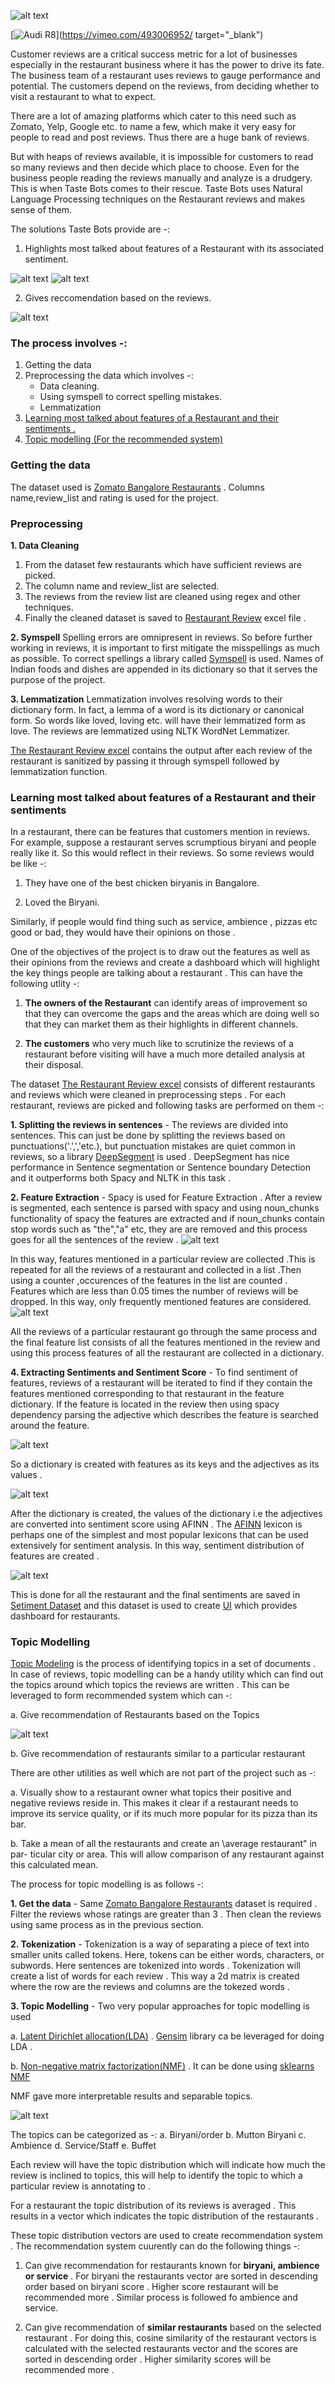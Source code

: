 ![alt text](/Image/alfredo.jpg)


[![Audi R8](http://img.youtube.com/vi/KOxbO0EI4MA/0.jpg)](https://vimeo.com/493006952/ target="_blank")

Customer reviews are a critical success metric for a lot of businesses especially in the restaurant business where it has the power to drive its fate. The business team of a restaurant uses reviews to gauge performance and potential. The customers depend on the reviews, from deciding whether to visit a restaurant to what to expect.

There are a lot of amazing platforms which cater to this need such as Zomato, Yelp, Google etc. to name a few, which make it very easy for people to read and post reviews. Thus there are a huge bank of reviews. 

But with heaps of reviews available, it is impossible for customers to read so many reviews and then decide which place to choose. Even for the business people reading the reviews manually and analyze is a drudgery.  This is when Taste Bots comes to their rescue. Taste  Bots uses Natural Language Processing techniques on the Restaurant reviews and makes sense of them. 

The solutions Taste Bots provide are -:

1) <a name="top1">Highlights most talked about features of a Restaurant with its associated sentiment.</a>

![alt text](/Image/blog1.png)
![alt text](/Image/blog3.png)

2) <a name="top2">Gives reccomendation based on the reviews.</a>

![alt text](/Image/blog2.png)

### The process involves -:
1. Getting the data
2. Preprocessing the data which involves -:
      - Data cleaning.
      - Using symspell to correct spelling mistakes.
      - Lemmatization
3. [Learning most talked about features of a Restaurant and their sentiments .](#top1)  
4. [Topic modelling (For the recommended system)](#top2)


### Getting the data
The dataset used is <a href="https://www.kaggle.com/himanshupoddar/zomato-bangalore-restaurants">Zomato Bangalore Restaurants</a> .
Columns name,review_list and rating is used for the project.

### Preprocessing
**1. Data Cleaning**
1. From the dataset few restaurants which have sufficient reviews are picked.
2. The column name and review_list are selected.
3. The reviews from the review list are cleaned using regex and other techniques.
4. Finally the cleaned dataset is saved to <a name='rest_excel' href="https://github.com/codedribbler/Taste-Bots/blob/master/Code/Restaurant_Review.xlsx">Restaurant Review</a> excel file .


**2. Symspell**
Spelling errors are omnipresent in reviews. So before further working in reviews, it is important to first mitigate the misspellings as much as possible.
To correct spellings a library called <a href="https://github.com/wolfgarbe/SymSpell">Symspell</a> is used. Names of Indian foods and dishes are appended in its dictionary so that it serves the purpose of the project.

**3. Lemmatization**
Lemmatization involves resolving words to their dictionary form. In fact, a lemma of a word is its dictionary or canonical form. So words like loved, loving etc. will have their lemmatized form as love. The reviews are lemmatized using NLTK WordNet Lemmatizer.

<a href="https://github.com/codedribbler/Taste-Bots/blob/master/Code/Restaurant_Review.xlsx">The Restaurant Review excel</a> contains the output after each review of the restaurant is sanitized by passing it through symspell followed by lemmatization function. 


### Learning most talked about features of a Restaurant and their sentiments

In a restaurant, there can be features that customers mention in reviews. For example, suppose a restaurant serves scrumptious biryani and people really like it. So this would reflect in their reviews. So some reviews would be like -:

1) They have one of the best chicken biryanis in Bangalore.

2) Loved the Biryani.

Similarly, if people would find thing such as service, ambience , pizzas etc good or bad, they would have their opinions on those .

One of the objectives of the project is to draw out the features as well as their opinions from the reviews and create a dashboard which will highlight the key things people are talking about a restaurant . This can have the following utlity -:

1) **The owners of the Restaurant** can identify areas of improvement so that they can overcome the gaps and the areas which are doing well so that they can market them as their highlights in different channels.

2) **The customers** who very much like to scrutinize the reviews of a restaurant before visiting will have a much more detailed analysis at their disposal.


The dataset <a href="https://github.com/codedribbler/Taste-Bots/blob/master/Code/Restaurant_Review.xlsx">The Restaurant Review excel</a> consists of different restaurants and reviews which were cleaned in preprocessing steps . For each restaurant, reviews are picked and following tasks are performed on them -:

**1. Splitting the reviews in sentences** - The reviews are divided into sentences. This can just be done by splitting the reviews based on punctuations('.',','etc.), but punctuation mistakes are quiet common in reviews, so a library <a href="https://github.com/notAI-tech/deepsegment">DeepSegment</a> is used . DeepSegment has nice performance in Sentence segmentation or Sentence boundary Detection and it outperforms both Spacy and NLTK in this task .

**2. Feature Extraction** - Spacy is used for Feature Extraction . After a review is segmented, each sentence is parsed with spacy and using noun_chunks functionality of spacy the features are extracted and if noun_chunks contain stop words such as "the","a" etc, they are are removed and this process goes for all the sentences of the review .
![alt text](/Image/chunk.png)





In this way, features mentioned in a particular review are collected .This is repeated for all the reviews of a restaurant and collected in a list .Then using a counter ,occurences of the features in the list are counted . Features which are less than 0.05 times the number of reviews will be dropped. In this way, only frequently mentioned features are considered.
![alt text](/Image/count_chunk.png)

All the reviews of a particular restaurant go through the same process and the final feature list consists of all the features mentioned in the review and using this process features of all the restaurant are collected in a dictionary.


**4. Extracting Sentiments and Sentiment Score** - To find sentiment of features, reviews of a restaurant will be iterated to find if they contain the features mentioned corresponding to that restaurant in the feature dictionary. If the feature is located in the review then using spacy dependency parsing the adjective which describes the feature is searched around the feature. 


![alt text](/Image/dep1.png)

So a dictionary is created with features as its keys and the adjectives as its values .


![alt text](/Image/adj.png)

After the dictionary is created, the values of the dictionary i.e the adjectives are converted into sentiment score using AFINN . The <a href="https://pypi.org/project/afinn/">AFINN</a> lexicon is perhaps one of the simplest and most popular lexicons that
can be used extensively for sentiment analysis. In this way, sentiment distribution of features are created .


![alt text](/Image/sent_dist.png)

This is done for all the restaurant and the final sentiments are saved in <a href="https://github.com/codedribbler/Taste-Bots/blob/master/Code/sentiment_matrix.xlsx">Setiment Dataset</a> and this dataset is used to create [UI](#top1) which provides dashboard for restaurants.



### Topic Modelling

<a href="https://en.wikipedia.org/wiki/Topic_model#:~:text=In%20machine%20learning%20and%20natural,structures%20in%20a%20text%20body.">Topic Modeling</a> is the process of identifying topics in a set of documents . In case of reviews, topic modelling can be a handy utility which can find out the topics around which topics the reviews are written . This can be leveraged to form recommended system which can -:

a. Give recommendation of Restaurants based on the Topics

![alt text](/Image/recommend.png)

b. Give recommendation of restaurants similar to a particular restaurant


There are other utilities as well which are not part of the project such as -:

a. Visually show to a restaurant owner what topics their positive and negative
reviews reside in. This makes it clear if a restaurant needs to improve its service
quality, or if its much more popular for its pizza than its bar.

b. Take a mean of all the restaurants and create an \average restaurant" in par-
ticular city or area. This will allow comparison of any restaurant against this
calculated mean.


The process for topic modelling is as follows -:


**1. Get the data** - Same <a href="https://www.kaggle.com/himanshupoddar/zomato-bangalore-restaurants">Zomato Bangalore Restaurants</a> dataset is required . Filter the reviews whose ratings are greater than 3 . Then clean the reviews using same process as in the previous section.

**2. Tokenization** - Tokenization is a way of separating a piece of text into smaller units called tokens. Here, tokens can be either words, characters, or subwords. Here sentences are tokenized into words . Tokenization will create a list of words for each review . This way a 2d matrix is created where the row are the reviews and columns are the tokezed words . 

**3. Topic Modelling** - Two very popular approaches for topic modelling is used 

a. <a href="https://en.wikipedia.org/wiki/Latent_Dirichlet_allocation">Latent Dirichlet allocation(LDA)</a> . <a href="https://radimrehurek.com/gensim/">Gensim</a> library ca be leveraged for doing LDA .  

b. <a href="https://en.wikipedia.org/wiki/Non-negative_matrix_factorization">Non-negative matrix factorization(NMF)</a> . It can be done using <a href="https://scikit-learn.org/stable/modules/generated/sklearn.decomposition.NMF.html">sklearns NMF</a> 

NMF gave more interpretable results and separable topics.

![alt text](/Image/topics.png)

The topics can be categorized as -:
a. Biryani/order
b. Mutton Biryani
c. Ambience
d. Service/Staff
e. Buffet

Each review will have the topic distribution which will indicate how much the review is inclined to topics, this will help to identify the topic to which a particular review is annotating to .

For a restaurant the topic distribution of its reviews is averaged . This results in a vector which indicates the topic distribution of the restaurants .

These topic distribution vectors are used to create recommendation system . The recommendation system cuurently can do the following things -:

1) Can give recommendation for restaurants known for **biryani, ambience or service** . For biryani the restaurants vector are sorted in descending order based on biryani score . Higher score restaurant will be recommended more . Similar process is followed fo ambience and service.


2) Can give recommendation of **similar restaurants** based on the selected restaurant . For doing this, cosine similarity of the restaurant vectors is calculated with the selected restaurants vector and the scores are sorted in descending order . Higher similarity scores will be recommended more .




